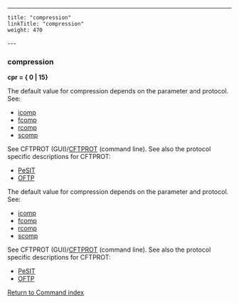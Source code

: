 ---
    title: "compression"
    linkTitle: "compression"
    weight: 470
---<span id="compression"></span>

### compression

****cpr = { 0 &#124; 15}****

The default value for compression depends on the parameter and protocol. See:

- [icomp](../icomp)
- [fcomp](../fcomp)
- [rcomp](../rcomp)
- [scomp](../scomp)

See CFTPROT (GUI)/[CFTPROT](../../../about_cftutil/configuring_cft_start_here/cftprot_command_line) (command line). See also the protocol specific descriptions for CFTPROT:

- [PeSIT](../../../../protocols_start_here/about_pesit/defining_cftprot_in_pesit)
- [OFTP](../../../../protocols_start_here/start_here_odette/processing_data)

The default value for compression depends on the parameter and protocol. See:

- [icomp](../icomp)
- [fcomp](../fcomp)
- [rcomp](../rcomp)
- [scomp](../scomp)

See CFTPROT (GUI)/[CFTPROT](../../../about_cftutil/configuring_cft_start_here/cftprot_command_line) (command line). See also the protocol specific descriptions for CFTPROT:

- [PeSIT](../../../../protocols_start_here/about_pesit/defining_cftprot_in_pesit)
- [OFTP](../../../../protocols_start_here/start_here_odette/processing_data)

[Return to Command index](../../)
